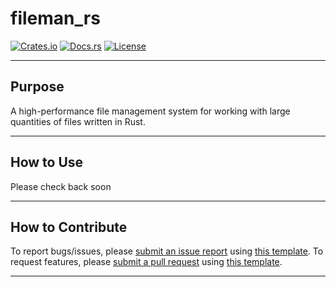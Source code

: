 # fileman_rs

[![Crates.io](https://img.shields.io/crates/v/fileman_rs)](https://crates.io/crates/fileman_rs)
[![Docs.rs](https://img.shields.io/docsrs/fileman_rs)](https://docs.rs/crate/fileman_rs)
[![License](https://img.shields.io/crates/l/fileman_rs)](https://github.com/samwyss/fileman_rs)

___

## Purpose
A high-performance file management system for working with large quantities of files written in Rust.

___

## How to Use
Please check back soon

___

## How to Contribute
To report bugs/issues, please [submit an issue report](https://github.com/samwyss/fileman_rs/issues) using [this template](.github/templates/issue_report.md). To request features, please [submit a pull request](https://github.com/samwyss/fileman_rs/pulls) using [this template](./.github/templates/pull_request.md). 

___
